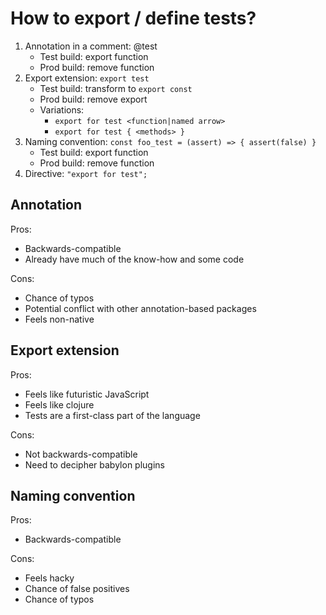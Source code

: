 # How to export / define tests?

1. Annotation in a comment: @test
    - Test build: export function
    - Prod build: remove function
2. Export extension: `export test`
    - Test build: transform to `export const`
    - Prod build: remove export
    - Variations:
        - `export for test <function|named arrow>`
        - `export for test { <methods> }`
3. Naming convention: `const foo_test = (assert) => { assert(false) }`
    - Test build: export function
    - Prod build: remove function
4. Directive: `"export for test";`

## Annotation

Pros:

* Backwards-compatible
* Already have much of the know-how and some code

Cons:

* Chance of typos
* Potential conflict with other annotation-based packages
* Feels non-native

## Export extension

Pros:

* Feels like futuristic JavaScript
* Feels like clojure
* Tests are a first-class part of the language

Cons:

* Not backwards-compatible
* Need to decipher babylon plugins

## Naming convention

Pros:

* Backwards-compatible

Cons:

* Feels hacky
* Chance of false positives
* Chance of typos
